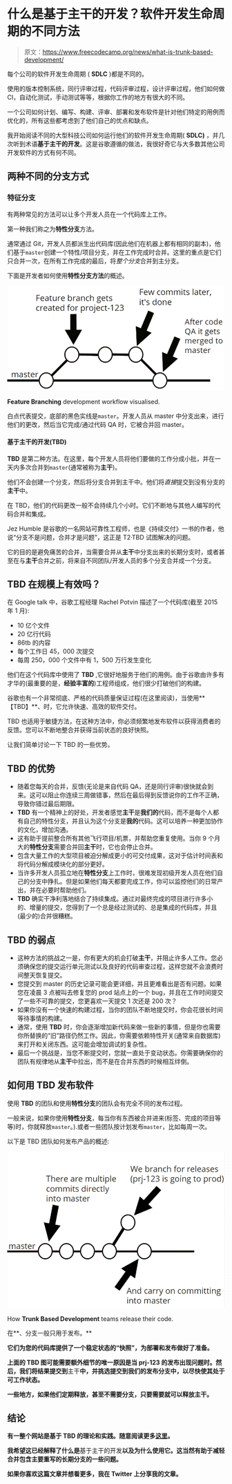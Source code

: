 # 什么是基于主干的开发？软件开发生命周期的不同方法

> 原文：<https://www.freecodecamp.org/news/what-is-trunk-based-development/>

每个公司的软件开发生命周期 ( **SDLC** )都是不同的。

使用的版本控制系统，同行评审过程，代码评审过程，设计评审过程，他们如何做 CI，自动化测试，手动测试等等，根据你工作的地方有很大的不同。

一个公司如何计划、编写、构建、评审、部署和发布软件是针对他们特定的用例而优化的，所有这些都考虑到了他们自己的优点和缺点。

我开始阅读不同的大型科技公司如何运行他们的软件开发生命周期( **SDLC)** ，并几次听到术语**基于主干的开发**。这是谷歌遵循的做法，我很好奇它与大多数其他公司开发软件的方式有何不同。

## 两种不同的分支方式

### 特征分支

有两种常见的方法可以让多个开发人员在一个代码库上工作。

第一种我们称之为**特性分支**方法。

通常通过 Git，开发人员都派生出代码库(因此他们在机器上都有相同的副本)，他们基于`master`创建一个特性/项目分支，并在工作完成时合并。这里的重点是它们只合并一次，在所有工作完成的最后，将*整个分支*合并到主分支。

下面是开发者如何使用**特性分支方法**的概述。

![image-120](img/4f6d24e2aa7d3c30a0249f29ca878ab9.png)

**Feature Branching** development workflow visualised. 

白点代表提交，底部的黑色实线是`master`。开发人员从 master 中分支出来，进行他们的更改，然后当它完成/通过代码 QA 时，它被合并回 master。

#### 基于主干的开发(TBD)

**TBD** 是第二种方法。在这里，每个开发人员将他们要做的工作分成小批，并在一天内多次合并到`master`(通常被称为**主干**)。

他们不会创建一个分支，然后将分支合并到主干中。他们将*直接*提交到没有分支的**主干**中。

在 TBD，他们的代码更改一般不会持续几个小时。它们不断地与其他人编写的代码合并和集成。

Jez Humble 是谷歌的一名网站可靠性工程师，也是《持续交付》一书的作者，他说“分支不是问题，合并才是问题”，这正是 T2·TBD 试图解决的问题。

它的目的是避免痛苦的合并，当需要合并从**主干**中分支出来的长期分支时，或者甚至在与**主干**合并之前，将来自不同团队/开发人员的多个分支合并成一个分支。

## TBD 在规模上有效吗？

在 Google talk 中，谷歌工程经理 Rachel Potvin 描述了一个代码库(截至 2015 年 1 月):

*   10 亿个文件
*   20 亿行代码
*   86tb 的内容
*   每个工作日 45，000 次提交
*   每周 250，000 个文件中有 1，500 万行发生变化

他们在这个代码库中使用了 **TBD** ,它很好地服务于他们的用例。由于谷歌由许多有才华的(最重要的是，**经验丰富的**)工程师组成，他们很少打破他们的构建。

谷歌也有一个非常彻底、严格的代码质量保证过程(在这里阅读)，当使用**【TBD】**、时，它允许快速、高效的软件交付。

TBD 也适用于敏捷方法，在这种方法中，你必须频繁地发布软件以获得消费者的反馈。您可以不断地整合并获得当前状态的良好快照。

让我们简单讨论一下 TBD 的一些优势。

## TBD 的优势

*   随着您每天的合并，反馈(无论是来自代码 QA，还是同行评审)很快就会到来。这可以阻止你连续三周做错事，然后在最后得到反馈说你的工作不正确，导致你错过最后期限。
*   **TBD** 有一个精神上的好处，开发者感觉**主干**是**我们的**代码，而不是每个人都有自己的特性分支，并且认为这个分支是**我的**代码。这可以培养一种更加协作的文化，增加沟通。
*   这有助于提前整合所有其他飞行项目/机票，并帮助您重复使用。当你 9 个月大的**特性分支**需要合并回**主干**时，它也会停止合并。
*   包含大量工作的大型项目被迫分解成更小的可交付成果，这对于估计时间表和将代码分解成模块化的部分更好。
*   当许多开发人员孤立地在**特性分支**上工作时，很难发现初级开发人员在他们自己的分支中挣扎。但是如果他们每天都要完成工作，你可以监控他们的日常产出，并在必要时帮助他们。
*   **TBD** 确实干净利落地结合了持续集成。通过对最终完成的项目进行许多小的、增量的提交，您得到了一个总是经过测试的、总是集成的代码库，并且(最少的)合并很糟糕。

## TBD 的弱点

*   这种方法的挑战之一是，你有更大的机会打破**主干**，并阻止许多人工作。您必须确保您的提交运行单元测试以及良好的代码审查过程，这样您就不会浪费时间整天恢复提交。
*   您提交到 master 的历史记录可能会更详细，并且更难看出是否有问题。如果您在凌晨 3 点被叫去修复您的 prod 站点上的一个 bug，并且在工作时间提交了一些不可靠的提交，您更喜欢一天提交 1 次还是 200 次？
*   如果你没有一个快速的构建过程，当你的团队不断地提交时，你会花很长时间等待事情的构建。
*   通常，使用 **TBD** 时，你会逐渐增加新代码来做一些新的事情，但是你也需要你所替换的“旧”路径仍然工作。因此，你需要依赖特性开关(通常来自数据库)来打开和关闭东西。这可能会增加调试的复杂性。
*   最后一个挑战是，当您不断提交时，您就一直处于变动状态。你需要确保你的团队有规律地从**主干**中拉出，而不是在合并东西的时候相互绊倒。

## 如何用 TBD 发布软件

使用 **TBD** 的团队和使用**特性分支**的团队会有完全不同的发布过程。

一般来说，如果你使用**特性分支**，每当你有东西被合并进来(标签、完成的项目等等)时，你就释放`master`。).或者一些团队按计划发布`master`，比如每周一次。

以下是 TBD 团队如何发布产品的概述:

![image-121](img/184220fa7d3ae9b5fbbf01462efb3a59.png)

How **Trunk Based Development** teams release their code.

在**、分支一般只用于发布。**

**它们为您的代码库提供了一个稳定状态的“快照”，为部署和发布做好了准备。**

**上面的 **TBD** 图可能需要额外细节的唯一原因是当 prj-123 的发布出现问题时。然后，我们将结果提交到**主干**中，并挑选提交到我们的发布分支中，以尽快使其处于可工作状态。**

**一些地方，如果他们定期释放，甚至不需要分支，只要需要就可以释放主干。**

## **结论**

**有一整个网站是基于 **TBD** 的理论和实践。随意阅读更多[这里](https://trunkbaseddevelopment.com/)。**

**我希望这已经解释了什么是**基于主干的开发**以及为什么使用它。这当然有助于减轻合并包含主要重写的长期分支的一些问题。**

**如果你喜欢这篇文章并想看更多，我在 Twitter 上分享我的文章。**